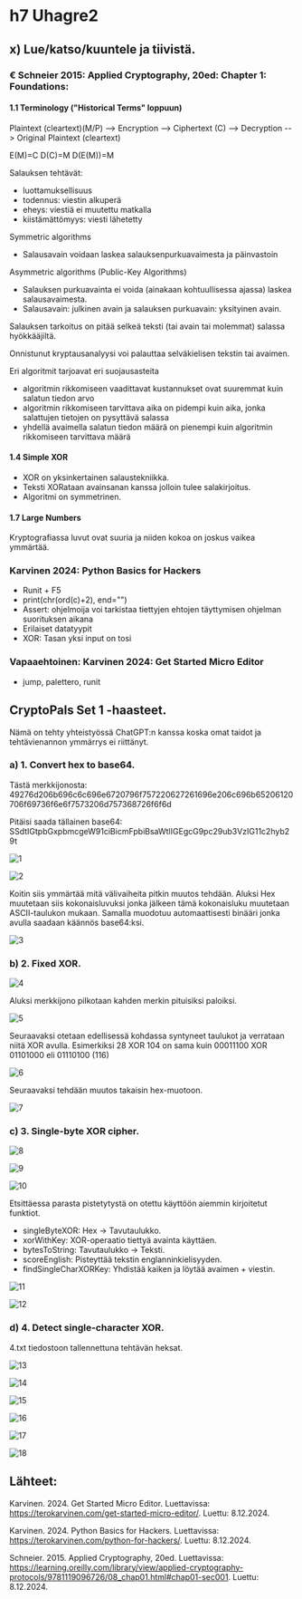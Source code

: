 # h7 Uhagre2

## x) Lue/katso/kuuntele ja tiivistä. 

### € Schneier 2015: Applied Cryptography, 20ed: Chapter 1: Foundations:

#### 1.1 Terminology ("Historical Terms" loppuun)

Plaintext (cleartext)(M/P) --> Encryption --> Ciphertext (C) --> Decryption --> Original Plaintext (cleartext)

E(M)=C
D(C)=M
D(E(M))=M

Salauksen tehtävät:
- luottamuksellisuus
- todennus: viestin alkuperä 
- eheys: viestiä ei muutettu matkalla
- kiistämättömyys: viesti lähetetty

Symmetric algorithms
- Salausavain voidaan laskea salauksenpurkuavaimesta ja päinvastoin

Asymmetric algorithms (Public-Key Algorithms)
- Salauksen purkuavainta ei voida (ainakaan kohtuullisessa ajassa) laskea salausavaimesta.
- Salausavain: julkinen avain ja salauksen purkuavain: yksityinen avain.

Salauksen tarkoitus on pitää selkeä teksti (tai avain tai molemmat) salassa hyökkääjiltä.

Onnistunut kryptausanalyysi voi palauttaa selväkielisen tekstin tai avaimen.

Eri algoritmit tarjoavat eri suojausasteita
- algoritmin rikkomiseen vaadittavat kustannukset ovat suuremmat kuin salatun tiedon arvo
- algoritmin rikkomiseen tarvittava aika on pidempi kuin aika, jonka salattujen tietojen on pysyttävä salassa
- yhdellä avaimella salatun tiedon määrä on pienempi kuin algoritmin rikkomiseen tarvittava määrä

#### 1.4 Simple XOR

- XOR on yksinkertainen salaustekniikka.
- Teksti XORataan avainsanan kanssa jolloin tulee salakirjoitus. 
- Algoritmi on symmetrinen.

#### 1.7 Large Numbers

Kryptografiassa luvut ovat suuria ja niiden kokoa on joskus vaikea ymmärtää.

### Karvinen 2024: Python Basics for Hackers

- Runit + F5
- print(chr(ord(c)+2), end="")
- Assert: ohjelmoija voi tarkistaa tiettyjen ehtojen täyttymisen ohjelman suorituksen aikana
- Erilaiset datatyypit
- XOR: Tasan yksi input on tosi

### Vapaaehtoinen: Karvinen 2024: Get Started Micro Editor

- jump, palettero, runit 

## CryptoPals Set 1 -haasteet.

Nämä on tehty yhteistyössä ChatGPT:n kanssa koska omat taidot ja tehtävienannon ymmärrys ei riittänyt.

### a) 1. Convert hex to base64.

Tästä merkkijonosta:
49276d206b696c6c696e6720796f757220627261696e206c696b65206120706f69736f6e6f7573206d757368726f6f6d

Pitäisi saada tällainen base64:
SSdtIGtpbGxpbmcgeW91ciBicmFpbiBsaWtlIGEgcG9pc29ub3VzIG11c2hyb29t

![1](https://github.com/user-attachments/assets/70eb22b3-d957-46e7-aa27-8d114d2955a0)

![2](https://github.com/user-attachments/assets/e6b92d63-11c0-4cb8-a65b-b6266640bba0)

Koitin siis ymmärtää mitä välivaiheita pitkin muutos tehdään. Aluksi Hex muutetaan siis kokonaisluvuksi jonka jälkeen tämä kokonaisluku muutetaan ASCII-taulukon mukaan. Samalla muodotuu automaattisesti binääri jonka avulla saadaan käännös base64:ksi.

![3](https://github.com/user-attachments/assets/987cc320-62fd-4507-935c-8ba7eb5aaa87)


### b) 2. Fixed XOR.

![4](https://github.com/user-attachments/assets/7231b7b0-3bfb-44cd-ac8d-1b1e2d7e7e4c)

Aluksi merkkijono pilkotaan kahden merkin pituisiksi paloiksi. 

![5](https://github.com/user-attachments/assets/3986f386-79f7-4395-b49d-8d9c5683a884)

Seuraavaksi otetaan edellisessä kohdassa syntyneet taulukot ja verrataan niitä XOR avulla. Esimerkiksi 28 XOR 104 on sama kuin 00011100 XOR 01101000  eli 01110100 (116)

![6](https://github.com/user-attachments/assets/8ae51722-a7ce-45d3-a24c-0a132e8fe67c)

Seuraavaksi tehdään muutos takaisin hex-muotoon.

![7](https://github.com/user-attachments/assets/b17f739a-40c4-4aee-b529-1e5da79f8297)

### c) 3. Single-byte XOR cipher.

![8](https://github.com/user-attachments/assets/fb61160a-2004-4e63-8934-eb946d4788e9)

![9](https://github.com/user-attachments/assets/f32c8e6e-bae0-4ce4-8245-f56aaf3c9672)

![10](https://github.com/user-attachments/assets/0c01681b-0c9c-4057-8878-f381365f0434)

Etsittäessa parasta pistetytystä on otettu käyttöön aiemmin kirjoitetut funktiot. 
- singleByteXOR: Hex → Tavutaulukko.
- xorWithKey: XOR-operaatio tiettyä avainta käyttäen.
- bytesToString: Tavutaulukko → Teksti.
- scoreEnglish: Pisteyttää tekstin englanninkielisyyden.
- findSingleCharXORKey: Yhdistää kaiken ja löytää avaimen + viestin.

![11](https://github.com/user-attachments/assets/6a85b335-6911-490f-9c23-203703d9d7e7)

![12](https://github.com/user-attachments/assets/dcecdb6a-c54f-4924-a63a-e91362a2cb31)


### d) 4. Detect single-character XOR.

4.txt tiedostoon tallennettuna tehtävän heksat.

![13](https://github.com/user-attachments/assets/37f504a7-c94c-4f90-b03c-8e34b52f442b)

![14](https://github.com/user-attachments/assets/378aeb86-6936-404d-8ab0-9ee5f5987ff3)

![15](https://github.com/user-attachments/assets/4e69dfd7-2992-42b2-91fc-19f6e5102ae4)

![16](https://github.com/user-attachments/assets/76a6e4b7-0e54-4ccb-be9e-4c21330627d1)

![17](https://github.com/user-attachments/assets/9dc14527-2c66-4da0-b706-c9d4dcb46769)

![18](https://github.com/user-attachments/assets/ded54795-dd24-4bf9-8d1b-18e403f74079)

## Lähteet:

Karvinen. 2024. Get Started Micro Editor. Luettavissa: https://terokarvinen.com/get-started-micro-editor/. Luettu: 8.12.2024.

Karvinen. 2024. Python Basics for Hackers. Luettavissa: https://terokarvinen.com/python-for-hackers/. Luettu: 8.12.2024.

Schneier. 2015. Applied Cryptography, 20ed. Luettavissa: https://learning.oreilly.com/library/view/applied-cryptography-protocols/9781119096726/08_chap01.html#chap01-sec001. Luettu: 8.12.2024.

